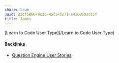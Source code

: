 ```yaml
---
share: true
uuid: 23cf5e86-8c2d-45c5-b271-e4368592cb5f
title: James
---
```

[Learn to Code User Type](/Learn to Code User Type)

#### Backlinks

* [Question Engine User Stories](/f137b314-579f-42ab-8be5-1c72bf9ebcd9)